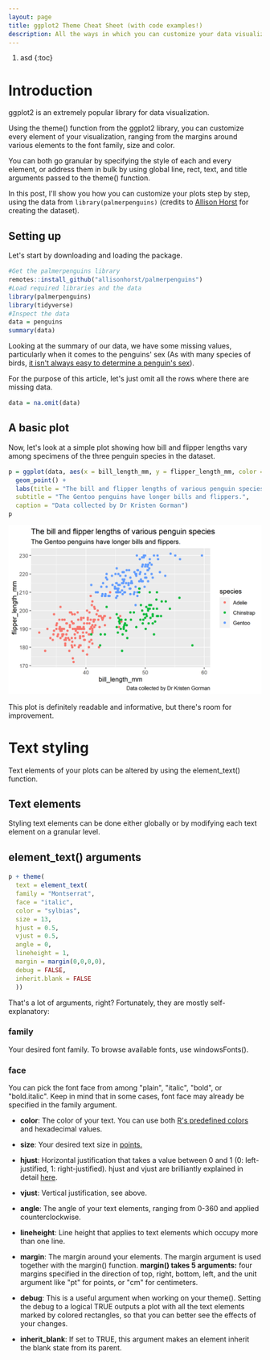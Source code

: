 ```yaml
---
layout: page
title: ggplot2 Theme Cheat Sheet (with code examples!)
description: All the ways in which you can customize your data visualizations in ggplot2.
---
```


1. asd
{:toc}

# Introduction

ggplot2 is an extremely popular library for data visualization.

Using the theme() function from the ggplot2 library, you can customize every element of your visualization, ranging from the margins around various elements to the font family, size and color.

You can both go granular by specifying the style of each and every element, or address them in bulk by using global line, rect, text, and title arguments passed to the theme() function.

In this post, I'll show you how you can customize your plots step by step, using the data from <code>library(palmerpenguins)</code> (credits to <a href="https://github.com/allisonhorst/palmerpenguins">Allison Horst</a> for creating the dataset).

## Setting up
Let's start by downloading and loading the package.

```r
#Get the palmerpenguins library
remotes::install_github("allisonhorst/palmerpenguins")
#Load required libraries and the data
library(palmerpenguins)
library(tidyverse)
#Inspect the data
data = penguins
summary(data)
```

Looking at the summary of our data, we have some missing values, particularly when it comes to the penguins' sex (As with many species of birds, <a href="https://www.antarctica.gov.au/about-antarctica/animals/penguins/gentoo-penguins/#:~:text=Males%20tend%20to%20be%20larger,from%20other%20species%20of%20penguin">it isn't always easy to determine a penguin's sex</a>).

For the purpose of this article, let's just omit all the rows where there are missing data.

```r
data = na.omit(data)
```
## A basic plot

Now, let's look at a simple plot showing how bill and flipper lengths vary among specimens of the three penguin species in the dataset.

```r
p = ggplot(data, aes(x = bill_length_mm, y = flipper_length_mm, color = species)) +
  geom_point() +
  labs(title = "The bill and flipper lengths of various penguin species",
  subtitle = "The Gentoo penguins have longer bills and flippers.",
  caption = "Data collected by Dr Kristen Gorman")
p
```
![A basic penguins plot](/assets/penguins.png)

This plot is definitely readable and informative, but there's room for improvement.

# Text styling

Text elements of your plots can be altered by using the element_text() function.

## Text elements

Styling text elements can be done either globally or by modifying each text element on a granular level.



## element_text() arguments

```r
p + theme(
  text = element_text(
  family = "Montserrat",
  face = "italic",
  color = "sylbias",
  size = 13,
  hjust = 0.5,
  vjust = 0.5,
  angle = 0,
  lineheight = 1,
  margin = margin(0,0,0,0),
  debug = FALSE,
  inherit.blank = FALSE
  ))
```
That's a lot of arguments, right? Fortunately, they are mostly self-explanatory:

### family
Your desired font family. To browse available fonts, use windowsFonts().

### face
You can pick the font face from among "plain", "italic", "bold", or "bold.italic". Keep in mind that in some cases, font face may already be specified in the family argument.

* **color**: The color of your text. You can use both <a href="http://sape.inf.usi.ch/sites/default/files/ggplot2-colour-names.png">R's predefined colors</a> and hexadecimal values.

* **size**: Your desired text size in <a href="https://www.computerhope.com/jargon/f/font-size.htm#:~:text=A%20font%20is%20often%20measured,a%20half%20of%20an%20inch.">points.</a>

* **hjust**: Horizontal justification that takes a value between 0 and 1 (0: left-justified, 1: right-justified). hjust and vjust are brilliantly explained in detail <a href="https://stackoverflow.com/questions/7263849/what-do-hjust-and-vjust-do-when-making-a-plot-using-ggplot">here</a>.

* **vjust**: Vertical justification, see above.

* **angle**: The angle of your text elements, ranging from 0-360 and applied counterclockwise.

* **lineheight**: Line height that applies to text elements which occupy more than one line.

* **margin**: The margin around your elements. The margin argument is used together with the margin() function. **margin() takes 5 arguments:** four margins specified in the direction of top, right, bottom, left, and the unit argument like "pt" for points, or "cm" for centimeters.

* **debug**: This is a useful argument when working on your theme(). Setting the debug to a logical TRUE outputs a plot with all the text elements marked by colored rectangles, so that you can better see the effects of your changes.

* **inherit_blank**: If set to TRUE, this argument makes an element inherit the blank state from its parent.

